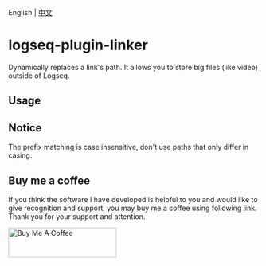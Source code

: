 English | [中文](README.zh.md)

# logseq-plugin-linker

Dynamically replaces a link's path. It allows you to store big files (like video) outside of Logseq.

## Usage

## Notice

The prefix matching is case insensitive, don't use paths that only differ in casing.

## Buy me a coffee

If you think the software I have developed is helpful to you and would like to give recognition and support, you may buy me a coffee using following link. Thank you for your support and attention.

<a href="https://www.buymeacoffee.com/sethyuan" target="_blank"><img src="https://cdn.buymeacoffee.com/buttons/v2/default-blue.png" alt="Buy Me A Coffee" style="height: 60px !important;width: 217px !important;" ></a>

